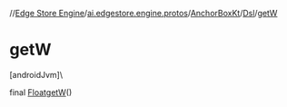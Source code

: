 //[Edge Store Engine](../../../../index.md)/[ai.edgestore.engine.protos](../../index.md)/[AnchorBoxKt](../index.md)/[Dsl](index.md)/[getW](get-w.md)

# getW

[androidJvm]\

final [Float](https://developer.android.com/reference/kotlin/java/lang/Float.html)[getW](get-w.md)()
